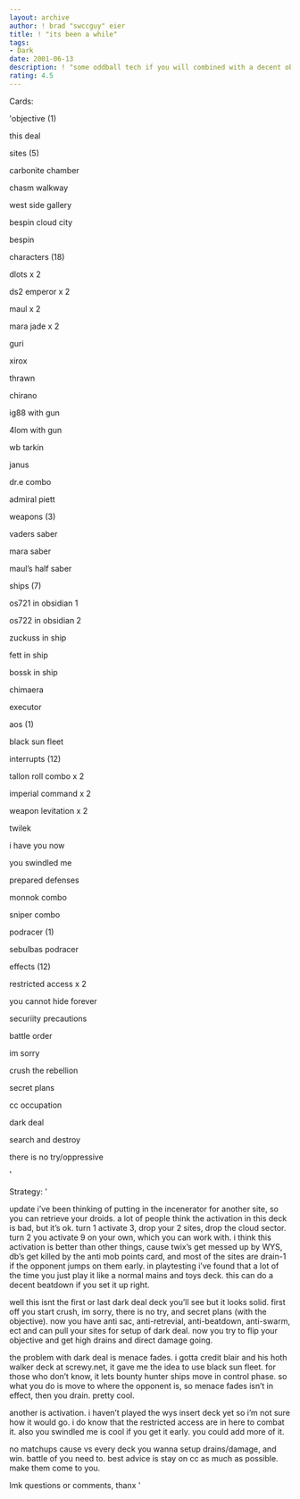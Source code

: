 ```yaml
---
layout: archive
author: ! brad "swccguy" eier
title: ! "its been a while"
tags:
- Dark
date: 2001-06-13
description: ! "some oddball tech if you will combined with a decent objective and its tat helper card.  lmk what you think, i haven’t tested it much yet"
rating: 4.5
---
```

Cards: 

'objective (1)

this deal


sites (5)

carbonite chamber

chasm walkway

west side gallery

bespin cloud city

bespin


characters (18)

dlots x 2

ds2 emperor x 2

maul x 2

mara jade x 2

guri

xirox

thrawn

chirano

ig88 with gun

4lom with gun

wb tarkin

janus

dr.e combo

admiral piett


weapons (3)

vaders saber

mara saber

maul’s half saber


ships (7)

os721 in obsidian 1

os722 in obsidian 2

zuckuss in ship

fett in ship

bossk in ship

chimaera

executor


aos (1)

black sun fleet


interrupts (12)

tallon roll combo x 2

imperial command x 2

weapon levitation x 2

twilek

i have you now

you swindled me

prepared defenses

monnok combo

sniper combo


podracer (1)

sebulbas podracer


effects (12)

restricted access x 2

you cannot hide forever

securiity precautions

battle order

im sorry

crush the rebellion

secret plans

cc occupation

dark deal

search and destroy

there is no try/oppressive

'

Strategy: '

update i’ve been thinking of putting in the incenerator for another site, so you can retrieve your droids.  a lot of people think the activation in this deck is bad, but it’s ok. turn 1 activate 3, drop your 2 sites, drop the cloud sector. turn 2 you activate 9 on your own, which you can work with.  i think this activation is better than other things, cause twix’s get messed up by WYS, db’s get killed by the anti mob points card, and most of the sites are drain-1 if the opponent jumps on them early.  in playtesting i’ve found that a lot of the time you just play it like a normal mains and toys deck.  this can do a decent beatdown if you set it up right.


well this isnt the first or last dark deal deck you’ll see but it looks solid.  first off you start crush, im sorry, there is no try, and secret plans (with the objective).  now you have anti sac, anti-retrevial, anti-beatdown, anti-swarm, ect and can pull your sites for setup of dark deal.  now you try to flip your objective and get high drains and direct damage going.  


the problem with dark deal is menace fades.  i gotta credit blair and his hoth walker deck at screwy.net, it gave me the idea to use black sun fleet.  for those who don’t know, it lets bounty hunter ships move in control phase.  so what you do is move to where the opponent is, so menace fades isn’t in effect, then you drain.  pretty cool.


another is activation.  i haven’t played the wys insert deck yet so i’m not sure how it would go.  i do know that the restricted access are in here to combat it.  also you swindled me is cool if you get it early.  you could add more of it.


no matchups cause vs every deck you wanna setup drains/damage, and win. battle of you need to.  best advice is stay on cc as much as possible.  make them come to you.


lmk questions or comments, thanx   '